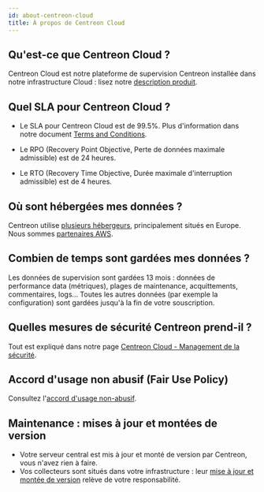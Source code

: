 ```yaml
---
id: about-centreon-cloud
title: À propos de Centreon Cloud
---
```


## Qu'est-ce que Centreon Cloud ?

Centreon Cloud est notre plateforme de supervision Centreon installée dans notre infrastructure Cloud : lisez notre [description produit](https://www.centreon.com/fr/centreon-cloud/).

## Quel SLA pour Centreon Cloud ?

* Le SLA pour Centreon Cloud est de 99.5%. Plus d'information dans notre document [Terms and Conditions](https://www.centreon.com/legal/en/Cloud-Services-terms-ROW).

* Le RPO (Recovery Point Objective, Perte de données maximale admissible) est de 24 heures.

* Le RTO (Recovery Time Objective, Durée maximale d'interruption admissible) est de 4 heures.

## Où sont hébergées mes données ?

Centreon utilise [plusieurs hébergeurs](../security/security.md#sécurité-de-lhébergement), principalement situés en Europe. Nous sommes [partenaires AWS](https://www.centreon.com/fr/partenaires/centreon-et-aws/).

## Combien de temps sont gardées mes données ?

Les données de supervision sont gardées 13 mois : données de performance data (métriques), plages de maintenance, acquittements, commentaires, logs...
Toutes les autres données (par exemple la configuration) sont gardées jusqu'à la fin de votre souscription.

## Quelles mesures de sécurité Centreon prend-il ?

Tout est expliqué dans notre page [Centreon Cloud - Management de la sécurité](../security/security.md).

## Accord d'usage non abusif (Fair Use Policy)

Consultez l'[accord d'usage non-abusif](https://www.centreon.com/legal/en/centreon-cloud-service-fair-use-policy).

## Maintenance : mises à jour et montées de version

* Votre serveur central est mis à jour et monté de version par Centreon, vous n'avez rien à faire.
* Vos collecteurs sont situés dans votre infrastructure : leur [mise à jour et montée de version](../installation/poller-update-upgrade.md) relève de votre responsabilité.
